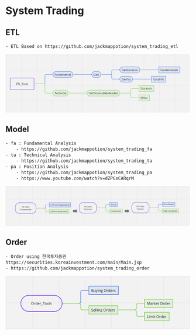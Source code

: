 # System Trading

## ETL
    - ETL Based on https://github.com/jackmappotion/system_trading_etl
![image](./README_ASSETS/etl_bp.png)

## Model
    - fa : Fundamental Analysis
        - https://github.com/jackmappotion/system_trading_fa
    - ta : Technical Analysis
        - https://github.com/jackmappotion/system_trading_ta
    - pa : Position Analysis
        - https://github.com/jackmappotion/system_trading_pa
        - https://www.youtube.com/watch?v=dZPGsCARqrM

![image](./README_ASSETS/model_bp.png)


## Order
    - Order using 한국투자증권 https://securities.koreainvestment.com/main/Main.jsp
    - https://github.com/jackmappotion/system_trading_order
![image](./README_ASSETS/order_bp.png)